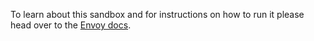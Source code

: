 To learn about this sandbox and for instructions on how to run it please head over
to the [Envoy docs](https://www.envoyproxy.io/docs/envoy/latest/start/sandboxes/dynamic-configuration-filesystem.html).
